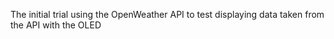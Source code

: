 The initial trial using the OpenWeather API to test displaying data taken from the API with the OLED
